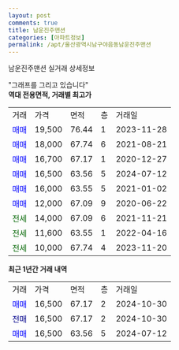 ```yaml
---
layout: post
comments: true
title: 남운진주맨션
categories: [아파트정보]
permalink: /apt/울산광역시남구야음동남운진주맨션
---
```


남운진주맨션 실거래 상세정보

<script type="text/javascript">
  google.charts.load('current', {'packages':['line', 'corechart']});
  google.charts.setOnLoadCallback(drawChart);

  function drawChart() {
    var data = new google.visualization.DataTable();
    data.addColumn('date', '거래일');
    data.addColumn('number', "매매");
    data.addColumn('number', "전세");
    data.addColumn('number', "전매");

    data.addRows([[new Date(Date.parse("2024-10-30")), 16500, null, null], [new Date(Date.parse("2024-10-30")), null, null, 16500], [new Date(Date.parse("2024-07-12")), 16500, null, null]]);

    var options = {
      hAxis: {
        format: 'yyyy/MM/dd'
      },    
      lineWidth: 0,
      pointsVisible: true,    
      title: '최근 1년간 유형별 실거래가 분포',
      legend: { position: 'bottom' }
    };

    var formatter = new google.visualization.NumberFormat({pattern:'###,###'} );
    formatter.format(data, 1);
    formatter.format(data, 2);
    
    setTimeout(function() {
        var chart = new google.visualization.LineChart(document.getElementById('columnchart_material'));
        chart.draw(data, (options));
        document.getElementById('loading').style.display = 'none';
    }, 200);
  }
</script>


<div id="loading" style="z-index:20; display: block; margin-left: 0px">"그래프를 그리고 있습니다"</div>
<div id="columnchart_material" style="width: 95%; margin-left: 0px; display: block"></div>
<!-- contents start -->
<b>역대 전용면적, 거래별 최고가</b>
<table class="sortable">
    <tr>
      <td>거래</td>
      <td>가격</td>
      <td>면적</td>
      <td>층</td>
      <td>거래일</td>
    </tr>
        <tr>
          <td><a style="color: blue">매매</a></td>
          <td>19,500</td>
          <td>76.44</td>
          <td>1</td>
          <td>2023-11-28</td>
        </tr>            <tr>
          <td><a style="color: blue">매매</a></td>
          <td>18,000</td>
          <td>67.74</td>
          <td>6</td>
          <td>2021-08-21</td>
        </tr>            <tr>
          <td><a style="color: blue">매매</a></td>
          <td>16,700</td>
          <td>67.17</td>
          <td>1</td>
          <td>2020-12-27</td>
        </tr>            <tr>
          <td><a style="color: blue">매매</a></td>
          <td>16,500</td>
          <td>63.56</td>
          <td>5</td>
          <td>2024-07-12</td>
        </tr>            <tr>
          <td><a style="color: blue">매매</a></td>
          <td>16,000</td>
          <td>63.55</td>
          <td>5</td>
          <td>2021-01-02</td>
        </tr>            <tr>
          <td><a style="color: blue">매매</a></td>
          <td>12,000</td>
          <td>67.09</td>
          <td>9</td>
          <td>2020-06-22</td>
        </tr>        
        <tr>
              <td><a style="color: darkgreen">전세</a></td>
              <td>14,000</td>
              <td>67.09</td>
              <td>6</td>
              <td>2021-11-21</td>
            </tr>            <tr>
              <td><a style="color: darkgreen">전세</a></td>
              <td>11,600</td>
              <td>63.55</td>
              <td>1</td>
              <td>2022-04-16</td>
            </tr>            <tr>
              <td><a style="color: darkgreen">전세</a></td>
              <td>10,000</td>
              <td>67.74</td>
              <td>4</td>
              <td>2023-11-20</td>
            </tr>        
    
</table>

<b>최근 1년간 거래 내역</b>

<table class="sortable">
    <tr>
      <td>거래</td>
      <td>가격</td>
      <td>면적</td>
      <td>층</td>
      <td>거래일</td>
    </tr>
    <tr>
      <td><a style="color: blue">매매</a></td>
      <td>16,500</td>
      <td>67.17</td>
      <td>2</td>
      <td>2024-10-30</td>
    </tr>          <tr>
      <td><a style="color: darkblue">전매</a></td>
      <td>16,500</td>
      <td>67.17</td>
      <td>2</td>
      <td>2024-10-30</td>
    </tr>          <tr>
      <td><a style="color: blue">매매</a></td>
      <td>16,500</td>
      <td>63.56</td>
      <td>5</td>
      <td>2024-07-12</td>
    </tr>      </table>
<!-- contents end -->    


